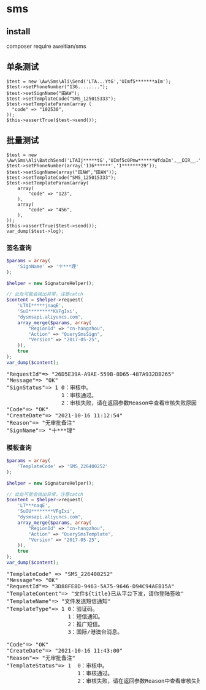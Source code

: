 # sms

## install
composer require aweitian/sms

## 单条测试
```
$test = new \Aw\Sms\Ali\Send('LTA...YtG','UImf5*******aIm');
$test->setPhoneNumber("136........");
$test->setSignName("田AW");
$test->setTemplateCode("SMS_125015333");
$test->setTemplateParam(array (
  "code" => "102530",
));
$this->assertTrue($test->send());
```

## 批量测试
```
$test = new \Aw\Sms\Ali\BatchSend('LTAIj*****tG','UImf5c0Pmw******WfdaIm',__DIR__."/sms.log");
$test->setPhoneNumber(array('136******','1*******29'));
$test->setSignName(array("田AW","田AW"));
$test->setTemplateCode("SMS_125015333");
$test->setTemplateParam(array(
    array(
        "code" => "123",
    ),
    array(
        "code" => "456",
    ),
));
$this->assertTrue($test->send());
var_dump($test->log);
```

### 签名查询
```php
$params = array(
    'SignName' => '十***理'
);

$helper = new SignatureHelper();

// 此处可能会抛出异常，注意catch
$content = $helper->request(
    'LTAI*****jnaqE',
    'SuO*********KVFgIxi',
    "dysmsapi.aliyuncs.com",
    array_merge($params, array(
        "RegionId" => "cn-hangzhou",
        "Action" => "QuerySmsSign",
        "Version" => "2017-05-25",
    )),
    true
);
var_dump($content);
```
<pre>
"RequestId"=> "26D5E39A-A9AE-559B-8D65-487A932DB265"
"Message"=> "OK"
"SignStatus"=> 1 0：审核中。
                 1：审核通过。
                 2：审核失败，请在返回参数Reason中查看审核失败原因
"Code"=> "OK"
"CreateDate"=> "2021-10-16 11:12:54"
"Reason"=> "无审批备注"
"SignName"=> "十***理"
</pre>

### 模板查询
```php
$params = array(
    'TemplateCode' => 'SMS_226400252'
);

$helper = new SignatureHelper();

// 此处可能会抛出异常，注意catch
$content = $helper->request(
    'LT***naqE',
    'SuOU********VFgIxi',
    "dysmsapi.aliyuncs.com",
    array_merge($params, array(
        "RegionId" => "cn-hangzhou",
        "Action" => "QuerySmsTemplate",
        "Version" => "2017-05-25",
    )),
    true
);
var_dump($content);

```

<pre>
"TemplateCode" => "SMS_226400252"
"Message"=> "OK"
"RequestId"=> "3D88FE8D-9463-5A75-9646-D94C94AEB15A"
"TemplateContent"=> "文件${title}已从平台下发，请你登陆签收"
"TemplateName"=> "文件发送短信通知"
"TemplateType"=> 1 0：验证码。
                   1：短信通知。
                   2：推广短信。
                   3：国际/港澳台消息。

"Code"=> "OK"
"CreateDate"=> "2021-10-16 11:43:00"
"Reason"=> "无审批备注"
"TemplateStatus"=> 1  0：审核中。
                      1：审核通过。
                      2：审核失败，请在返回参数Reason中查看审核失败原因。
</pre>
